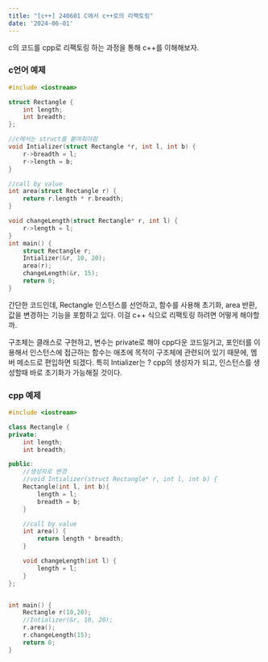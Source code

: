 ```yaml
---
title: "[c++] 240601 C에서 c++로의 리팩토링"
date: '2024-06-01'
---
```

c의 코드를 cpp로 리팩토링 하는 과정을 통해 c++를 이해해보자.

### c언어 예제
```c
#include <iostream>

struct Rectangle {
	int length;
	int breadth;
};

//c에서는 struct를 붙여줘야함
void Intializer(struct Rectangle *r, int l, int b) {
	r->breadth = l;
	r->length = b;
}

//call by value
int area(struct Rectangle r) {
	return r.length * r.breadth;
}

void changeLength(struct Rectangle* r, int l) {
	r->length = l;
}
int main() {
	struct Rectangle r;
	Intializer(&r, 10, 20);
	area(r);
	changeLength(&r, 15);
	return 0;
}
```

간단한 코드인데, Rectangle 인스턴스를 선언하고, 함수를 사용해 초기화, area 반환, 값을 변경하는 기능을 포함하고 있다. 이걸 c++ 식으로 리팩토링 하려면 어떻게 해야할까.

구조체는 클래스로 구현하고, 변수는 private로 해야 cpp다운 코드일거고, 포인터를 이용해서 인스턴스에 접근하는 함수는 애초에 목적이 구조체에 관련되어 있기 때문에, 멤버 메소드로 편입하면 되겠다. 특히 Intializer는 ? cpp의 생성자가 되고, 인스턴스를 생성할때 바로 초기화가 가능해질 것이다.

### cpp 예제
```cpp
#include <iostream>

class Rectangle {
private:
	int length;
	int breadth;

public:
	//생성자로 변경
	//void Intializer(struct Rectangle* r, int l, int b) {
	Rectangle(int l, int b){
		length = l;
		breadth = b;
	}

	//call by value
	int area() {
		return length * breadth;
	}

	void changeLength(int l) {
		length = l;
	}
};


int main() {
	Rectangle r(10,20);
	//Intializer(&r, 10, 20);
	r.area();
	r.changeLength(15);
	return 0;
}
```
